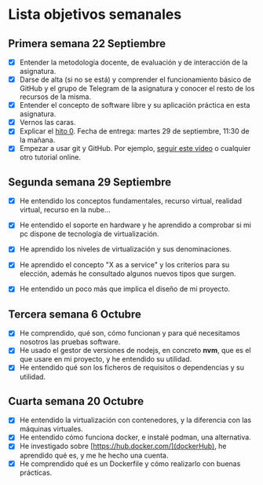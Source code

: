 # Lista objetivos semanales

## Primera semana 22 Septiembre

- [x] Entender la metodología docente, de evaluación y de interacción de la asignatura.
- [x] Darse de alta (si no se está) y comprender el funcionamiento básico de GitHub y el grupo de Telegram de la asignatura y conocer el resto de los recursos de la misma.
- [x] Entender el concepto de software libre y su aplicación práctica en esta asignatura.
- [x] Vernos las caras.
- [x] Explicar el [hito 0](http://jj.github.io/IV/documentos/proyecto/0.Repositorio). Fecha de entrega: martes 29 de septiembre, 11:30 de la mañana.
- [x] Empezar a usar git y GitHub. Por ejemplo, [seguir este vídeo](https://www.youtube.com/watch?v=gmXyJI01qa8) o cualquier otro tutorial online.

## Segunda semana 29 Septiembre
 - [x] He entendido los conceptos fundamentales, recurso virtual, realidad virtual, recurso en la nube...
 - [x] He entendido el soporte en hardware y he aprendido a comprobar si mi pc dispone de tecnología de virtualización.
 - [x] He aprendido los niveles de virtualización y sus denominaciones.
 - [x] He aprendido el concepto "X as a service" y los criterios para su elección, además he consultado algunos nuevos tipos que surgen.
 - [x] He entendido un poco más que implica el diseño de mi proyecto.


## Tercera semana 6 Octubre
- [x] He comprendido, qué son, cómo funcionan y para qué necesitamos nosotros las pruebas software.
- [x] He usado el gestor de versiones de nodejs, en concreto **nvm**, que es el que usare en mi proyecto, y he entendido su utilidad.
- [x] He entendido qué son los ficheros de requisitos o dependencias y su utilidad.

## Cuarta semana 20 Octubre
- [x] He entendido la virtualización con contenedores, y la diferencia con las máquinas virtuales.
- [x] He entendido cómo funciona docker, e instalé podman, una alternativa.
- [x] He investigado sobre [https://hub.docker.com/](dockerHub), he aprendido qué es, y me he hecho una cuenta.
- [x] He comprendido qué es un Dockerfile y cómo realizarlo con buenas prácticas.